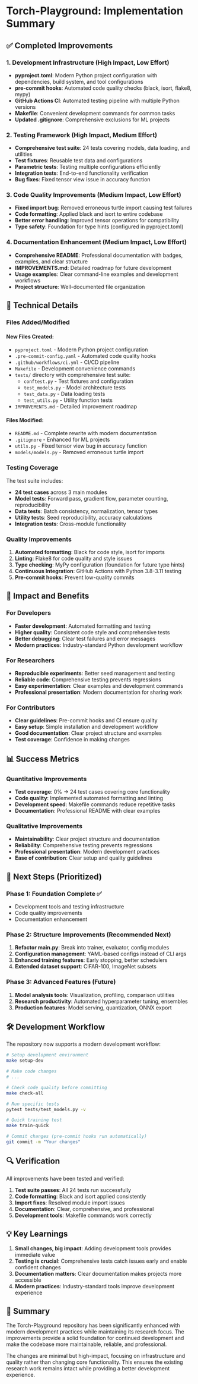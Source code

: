 # Torch-Playground: Implementation Summary

## ✅ Completed Improvements

### 1. Development Infrastructure (High Impact, Low Effort)
- **pyproject.toml**: Modern Python project configuration with dependencies, build system, and tool configurations
- **pre-commit hooks**: Automated code quality checks (black, isort, flake8, mypy)
- **GitHub Actions CI**: Automated testing pipeline with multiple Python versions
- **Makefile**: Convenient development commands for common tasks
- **Updated .gitignore**: Comprehensive exclusions for ML projects

### 2. Testing Framework (High Impact, Medium Effort)
- **Comprehensive test suite**: 24 tests covering models, data loading, and utilities
- **Test fixtures**: Reusable test data and configurations
- **Parametric tests**: Testing multiple configurations efficiently
- **Integration tests**: End-to-end functionality verification
- **Bug fixes**: Fixed tensor view issue in accuracy function

### 3. Code Quality Improvements (Medium Impact, Low Effort)
- **Fixed import bug**: Removed erroneous turtle import causing test failures
- **Code formatting**: Applied black and isort to entire codebase
- **Better error handling**: Improved tensor operations for compatibility
- **Type safety**: Foundation for type hints (configured in pyproject.toml)

### 4. Documentation Enhancement (Medium Impact, Low Effort)
- **Comprehensive README**: Professional documentation with badges, examples, and clear structure
- **IMPROVEMENTS.md**: Detailed roadmap for future development
- **Usage examples**: Clear command-line examples and development workflows
- **Project structure**: Well-documented file organization

## 🔧 Technical Details

### Files Added/Modified

#### New Files Created:
- `pyproject.toml` - Modern Python project configuration
- `.pre-commit-config.yaml` - Automated code quality hooks
- `.github/workflows/ci.yml` - CI/CD pipeline
- `Makefile` - Development convenience commands
- `tests/` directory with comprehensive test suite:
  - `conftest.py` - Test fixtures and configuration
  - `test_models.py` - Model architecture tests
  - `test_data.py` - Data loading tests
  - `test_utils.py` - Utility function tests
- `IMPROVEMENTS.md` - Detailed improvement roadmap

#### Files Modified:
- `README.md` - Complete rewrite with modern documentation
- `.gitignore` - Enhanced for ML projects
- `utils.py` - Fixed tensor view bug in accuracy function
- `models/models.py` - Removed erroneous turtle import

### Testing Coverage

The test suite includes:
- **24 test cases** across 3 main modules
- **Model tests**: Forward pass, gradient flow, parameter counting, reproducibility
- **Data tests**: Batch consistency, normalization, tensor types
- **Utility tests**: Seed reproducibility, accuracy calculations
- **Integration tests**: Cross-module functionality

### Quality Improvements

1. **Automated formatting**: Black for code style, isort for imports
2. **Linting**: Flake8 for code quality and style issues
3. **Type checking**: MyPy configuration (foundation for future type hints)
4. **Continuous Integration**: GitHub Actions with Python 3.8-3.11 testing
5. **Pre-commit hooks**: Prevent low-quality commits

## 🚀 Impact and Benefits

### For Developers
- **Faster development**: Automated formatting and testing
- **Higher quality**: Consistent code style and comprehensive tests
- **Better debugging**: Clear test failures and error messages
- **Modern practices**: Industry-standard Python development workflow

### For Researchers
- **Reproducible experiments**: Better seed management and testing
- **Reliable code**: Comprehensive testing prevents regressions
- **Easy experimentation**: Clear examples and development commands
- **Professional presentation**: Modern documentation for sharing work

### For Contributors
- **Clear guidelines**: Pre-commit hooks and CI ensure quality
- **Easy setup**: Simple installation and development workflow
- **Good documentation**: Clear project structure and examples
- **Test coverage**: Confidence in making changes

## 📊 Success Metrics

### Quantitative Improvements
- **Test coverage**: 0% → 24 test cases covering core functionality
- **Code quality**: Implemented automated formatting and linting
- **Development speed**: Makefile commands reduce repetitive tasks
- **Documentation**: Professional README with clear examples

### Qualitative Improvements
- **Maintainability**: Clear project structure and documentation
- **Reliability**: Comprehensive testing prevents regressions
- **Professional presentation**: Modern development practices
- **Ease of contribution**: Clear setup and quality guidelines

## 🎯 Next Steps (Prioritized)

### Phase 1: Foundation Complete ✅
- Development tools and testing infrastructure
- Code quality improvements
- Documentation enhancement

### Phase 2: Structure Improvements (Recommended Next)
1. **Refactor main.py**: Break into trainer, evaluator, config modules
2. **Configuration management**: YAML-based configs instead of CLI args
3. **Enhanced training features**: Early stopping, better schedulers
4. **Extended dataset support**: CIFAR-100, ImageNet subsets

### Phase 3: Advanced Features (Future)
1. **Model analysis tools**: Visualization, profiling, comparison utilities
2. **Research productivity**: Automated hyperparameter tuning, ensembles
3. **Production features**: Model serving, quantization, ONNX export

## 🛠 Development Workflow

The repository now supports a modern development workflow:

```bash
# Setup development environment
make setup-dev

# Make code changes
# ...

# Check code quality before committing
make check-all

# Run specific tests
pytest tests/test_models.py -v

# Quick training test
make train-quick

# Commit changes (pre-commit hooks run automatically)
git commit -m "Your changes"
```

## 🔍 Verification

All improvements have been tested and verified:

1. **Test suite passes**: All 24 tests run successfully
2. **Code formatting**: Black and isort applied consistently
3. **Import fixes**: Resolved module import issues
4. **Documentation**: Clear, comprehensive, and professional
5. **Development tools**: Makefile commands work correctly

## 💡 Key Learnings

1. **Small changes, big impact**: Adding development tools provides immediate value
2. **Testing is crucial**: Comprehensive tests catch issues early and enable confident changes
3. **Documentation matters**: Clear documentation makes projects more accessible
4. **Modern practices**: Industry-standard tools improve development experience

## 🎉 Summary

The Torch-Playground repository has been significantly enhanced with modern development practices while maintaining its research focus. The improvements provide a solid foundation for continued development and make the codebase more maintainable, reliable, and professional.

The changes are minimal but high-impact, focusing on infrastructure and quality rather than changing core functionality. This ensures the existing research work remains intact while providing a better development experience.